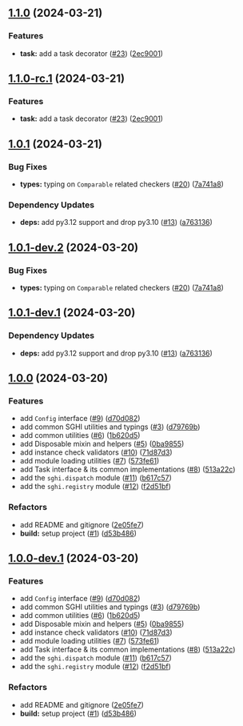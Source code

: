 ## [1.1.0](https://github.com/savannahghi/sghi-commons/compare/v1.0.1...v1.1.0) (2024-03-21)


### Features

* **task:** add a task decorator ([#23](https://github.com/savannahghi/sghi-commons/issues/23)) ([2ec9001](https://github.com/savannahghi/sghi-commons/commit/2ec9001a44a97131ecf9bc543dbafbaa30e3a3f3))

## [1.1.0-rc.1](https://github.com/savannahghi/sghi-commons/compare/v1.0.1...v1.1.0-rc.1) (2024-03-21)


### Features

* **task:** add a task decorator ([#23](https://github.com/savannahghi/sghi-commons/issues/23)) ([2ec9001](https://github.com/savannahghi/sghi-commons/commit/2ec9001a44a97131ecf9bc543dbafbaa30e3a3f3))

## [1.0.1](https://github.com/savannahghi/sghi-commons/compare/v1.0.0...v1.0.1) (2024-03-21)


### Bug Fixes

* **types:** typing on `Comparable` related checkers ([#20](https://github.com/savannahghi/sghi-commons/issues/20)) ([7a741a8](https://github.com/savannahghi/sghi-commons/commit/7a741a8c132f38d753959bdf3fc3edc4ea5f02e0))


### Dependency Updates

* **deps:** add py3.12 support and drop py3.10 ([#13](https://github.com/savannahghi/sghi-commons/issues/13)) ([a763136](https://github.com/savannahghi/sghi-commons/commit/a763136074b61fa7822696ef657b589a4f448b42))

## [1.0.1-dev.2](https://github.com/savannahghi/sghi-commons/compare/v1.0.1-dev.1...v1.0.1-dev.2) (2024-03-20)


### Bug Fixes

* **types:** typing on `Comparable` related checkers ([#20](https://github.com/savannahghi/sghi-commons/issues/20)) ([7a741a8](https://github.com/savannahghi/sghi-commons/commit/7a741a8c132f38d753959bdf3fc3edc4ea5f02e0))

## [1.0.1-dev.1](https://github.com/savannahghi/sghi-commons/compare/v1.0.0...v1.0.1-dev.1) (2024-03-20)


### Dependency Updates

* **deps:** add py3.12 support and drop py3.10 ([#13](https://github.com/savannahghi/sghi-commons/issues/13)) ([a763136](https://github.com/savannahghi/sghi-commons/commit/a763136074b61fa7822696ef657b589a4f448b42))

## [1.0.0](https://github.com/savannahghi/sghi-commons/compare/...v1.0.0) (2024-03-20)


### Features

* add `Config` interface ([#9](https://github.com/savannahghi/sghi-commons/issues/9)) ([d70d082](https://github.com/savannahghi/sghi-commons/commit/d70d08237b3f795103a92e84403c02bdd97af8af))
* add common SGHI utilities and typings ([#3](https://github.com/savannahghi/sghi-commons/issues/3)) ([d79769b](https://github.com/savannahghi/sghi-commons/commit/d79769bd0788c5f1710634c748ef967887626411))
* add common utilities ([#6](https://github.com/savannahghi/sghi-commons/issues/6)) ([1b620d5](https://github.com/savannahghi/sghi-commons/commit/1b620d572268cf717100f3f24bdca4ec45bd5462))
* add Disposable mixin and helpers ([#5](https://github.com/savannahghi/sghi-commons/issues/5)) ([0ba9855](https://github.com/savannahghi/sghi-commons/commit/0ba9855675e67880c310cc9c8929e89d34559032))
* add instance check validators ([#10](https://github.com/savannahghi/sghi-commons/issues/10)) ([71d87d3](https://github.com/savannahghi/sghi-commons/commit/71d87d38bd6ed39f88bb0508520fa8476866bd80))
* add module loading utilities ([#7](https://github.com/savannahghi/sghi-commons/issues/7)) ([573fe61](https://github.com/savannahghi/sghi-commons/commit/573fe61dc0c0b75d3c43da14b26506b1e4ece886))
* add Task interface & its common implementations ([#8](https://github.com/savannahghi/sghi-commons/issues/8)) ([513a22c](https://github.com/savannahghi/sghi-commons/commit/513a22c70231712129edffb677590a0733db565c))
* add the `sghi.dispatch` module ([#11](https://github.com/savannahghi/sghi-commons/issues/11)) ([b617c57](https://github.com/savannahghi/sghi-commons/commit/b617c57f2284175851b9dceeac288468911dc4d6))
* add the `sghi.registry` module ([#12](https://github.com/savannahghi/sghi-commons/issues/12)) ([f2d51bf](https://github.com/savannahghi/sghi-commons/commit/f2d51bf3f6d6de57fc1b7efb682f64cbde178ca5))


### Refactors

* add README and gitignore ([2e05fe7](https://github.com/savannahghi/sghi-commons/commit/2e05fe7206ba10474ffc2f671e5b5373600360be))
* **build:** setup project ([#1](https://github.com/savannahghi/sghi-commons/issues/1)) ([d53b486](https://github.com/savannahghi/sghi-commons/commit/d53b486f0e3d8947aa793bbae7042fad2e1aa22d))

## [1.0.0-dev.1](https://github.com/savannahghi/sghi-commons/compare/...v1.0.0-dev.1) (2024-03-20)


### Features

* add `Config` interface ([#9](https://github.com/savannahghi/sghi-commons/issues/9)) ([d70d082](https://github.com/savannahghi/sghi-commons/commit/d70d08237b3f795103a92e84403c02bdd97af8af))
* add common SGHI utilities and typings ([#3](https://github.com/savannahghi/sghi-commons/issues/3)) ([d79769b](https://github.com/savannahghi/sghi-commons/commit/d79769bd0788c5f1710634c748ef967887626411))
* add common utilities ([#6](https://github.com/savannahghi/sghi-commons/issues/6)) ([1b620d5](https://github.com/savannahghi/sghi-commons/commit/1b620d572268cf717100f3f24bdca4ec45bd5462))
* add Disposable mixin and helpers ([#5](https://github.com/savannahghi/sghi-commons/issues/5)) ([0ba9855](https://github.com/savannahghi/sghi-commons/commit/0ba9855675e67880c310cc9c8929e89d34559032))
* add instance check validators ([#10](https://github.com/savannahghi/sghi-commons/issues/10)) ([71d87d3](https://github.com/savannahghi/sghi-commons/commit/71d87d38bd6ed39f88bb0508520fa8476866bd80))
* add module loading utilities ([#7](https://github.com/savannahghi/sghi-commons/issues/7)) ([573fe61](https://github.com/savannahghi/sghi-commons/commit/573fe61dc0c0b75d3c43da14b26506b1e4ece886))
* add Task interface & its common implementations ([#8](https://github.com/savannahghi/sghi-commons/issues/8)) ([513a22c](https://github.com/savannahghi/sghi-commons/commit/513a22c70231712129edffb677590a0733db565c))
* add the `sghi.dispatch` module ([#11](https://github.com/savannahghi/sghi-commons/issues/11)) ([b617c57](https://github.com/savannahghi/sghi-commons/commit/b617c57f2284175851b9dceeac288468911dc4d6))
* add the `sghi.registry` module ([#12](https://github.com/savannahghi/sghi-commons/issues/12)) ([f2d51bf](https://github.com/savannahghi/sghi-commons/commit/f2d51bf3f6d6de57fc1b7efb682f64cbde178ca5))


### Refactors

* add README and gitignore ([2e05fe7](https://github.com/savannahghi/sghi-commons/commit/2e05fe7206ba10474ffc2f671e5b5373600360be))
* **build:** setup project ([#1](https://github.com/savannahghi/sghi-commons/issues/1)) ([d53b486](https://github.com/savannahghi/sghi-commons/commit/d53b486f0e3d8947aa793bbae7042fad2e1aa22d))
